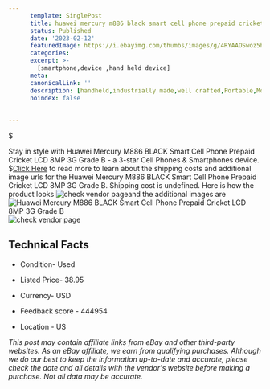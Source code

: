 ```yaml
---
      template: SinglePost
      title: huawei mercury m886 black smart cell phone prepaid cricket lcd 8mp 3g grade b
      status: Published
      date: '2023-02-12'
      featuredImage: https://i.ebayimg.com/thumbs/images/g/4RYAAOSwoz5hYMaE/s-l225.jpg
      categories: 
      excerpt: >-
        [smartphone,device ,hand held device]
      meta:
      canonicalLink: ''
      description: [handheld,industrially made,well crafted,Portable,Mobile,Compact,Convenient,Lightweight,Maneuverable,Man-portable,Miniature,Carriable,Hand-held,Light,Holdable,Transportable,Mobile device,Pocket-sized,On-the-go,Wireless,Cordless,Compact size,Convenient size, smartphone,device ,hand held device]
      noindex: false
      
        
---
```

$

Stay in style with Huawei Mercury M886 BLACK Smart Cell Phone Prepaid Cricket LCD 8MP 3G Grade B - a 3-star Cell Phones & Smartphones device.
$[Click Here](https://www.ebay.com/itm/362814529030?hash=item54796e5e06%3Ag%3A4RYAAOSwoz5hYMaE&mkevt=1&mkcid=1&mkrid=711-53200-19255-0&campid=%253CePNCampaignId%253E&customid=%253CreferenceId%253E&toolid=10049) to read more to learn about the shipping costs and additional image urls for the Huawei Mercury M886 BLACK Smart Cell Phone Prepaid Cricket LCD 8MP 3G Grade B. Shipping cost is undefined. Here is how the product looks ![check vendor page](https://i.ebayimg.com/thumbs/images/g/4RYAAOSwoz5hYMaE/s-l225.jpg)and the additional images are![Huawei Mercury M886 BLACK Smart Cell Phone Prepaid Cricket LCD 8MP 3G Grade B](https://i.ebayimg.com/images/g/4RYAAOSwoz5hYMaE/s-l1600.jpg)![check vendor page](https://origin-galleryplus.ebayimg.com/ws/web/362814529030_2_0_1/225x225.jpg,https://origin-galleryplus.ebayimg.com/ws/web/362814529030_3_0_1/225x225.jpg,https://origin-galleryplus.ebayimg.com/ws/web/362814529030_4_0_1/225x225.jpg,https://origin-galleryplus.ebayimg.com/ws/web/362814529030_5_0_1/225x225.jpg,https://origin-galleryplus.ebayimg.com/ws/web/362814529030_6_0_1/225x225.jpg,https://origin-galleryplus.ebayimg.com/ws/web/362814529030_7_0_1/225x225.jpg)



 ## Technical Facts 



     
      

 - Condition- Used 


      

 - Listed Price- 38.95 


      

 - Currency- USD 


      

 - Feedback score - 444954 


      

 - Location - US 


      
      

 *_This post may contain affiliate links from eBay and other third-party websites. As an eBay affiliate, we earn from qualifying purchases. Although we do our best to keep the information up-to-date and accurate, please check the date and all details with the vendor's website before making a purchase. Not all data may be accurate._*






